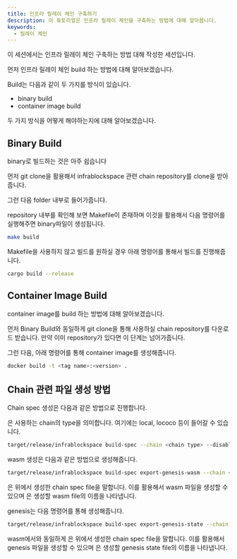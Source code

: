 ```yaml
---
title: 인프라 릴레이 체인 구축하기
description: 이 튜토리얼은 인프라 릴레이 체인을 구축하는 방법에 대해 알아봅니다.
keywords:
  - 릴레이 체인
---
```



이 세션에서는 인프라 릴레이 체인 구축하는 방법 대해 작성한 세션입니다.

먼저 인프라 릴레이 체인 build 하는 방법에 대해 알아보겠습니다.

Build는 다음과 같이 두 가지를 방식이 있습니다.

- binary build
- container image build

두 가지 방식을 어떻게 해야하는지에 대해 알아보겠습니다.

## Binary Build

binary로 빌드하는 것은 아주 쉽습니다

먼저 git clone을 활용해서 infrablockspace 관련 chain repository를 clone을 받아 줍니다.

그런 다음 folder 내부로 들어가줍니다.

repository 내부를 확인해 보면 Makefile이 존재하며 이것을 활용해서 다음 명령어를 실행해주면 binary파일이 생성됩니다.

```bash
make build
```

Makefile을 사용하지 않고 빌드를 원하실 경우 아래 명령어를 통해서 빌드를 진행해줍니다.

```bash
cargo build --release
```

## Container Image Build

container image를 build 하는 방법에 대해 알아보겠습니다.

먼저 Binary Build와 동일하게 git clone을 통해 사용하실 chain repository를 다운로드 받습니다. 만약 이미 repository가 있다면 이 단계는 넘어가줍니다.

그런 다음, 아래 명령어를 통해 container image를 생성해줍니다.

```bash
docker build -t <tag name>:<version> .
```

## Chain 관련 파일 생성 방법

Chain spec 생성은 다음과 같은 방법으로 진행합니다.

<chain type>은 사용하는 chain의 type을 의미합니다. 여기에는 local, lococo 등이 들어갈 수 있습니다.

```bash
target/release/infrablockspace build-spec --chain <chain type> --disable-default-bootnode --raw > <file name>.json
```

wasm 생성은 다음과 같은 방법으로 생성해줍니다.

```bash
target/release/infrablockspace build-spec export-genesis-wasm --chain <chain spec file> <wasm file name>.wasm
```

<chain spec file>은 위에서 생성한 chain spec file을 말합니다. 이를 활용해서  wasm 파일을 생성할 수 있으며 <wasm file name>은 생성할 wasm file의 이름을 나타냅니다.

genesis는 다음 명령어를 통해 생성해줍니다.

```bash
target/release/infrablockspace build-spec export-genesis-state --chain <chain spec file> <genesis state file name>
```

wasm에서와 동일하게 <chain spec file>은 위에서 생성한 chain spec file을 말합니다. 이를 활용해서  genesis 파일을 생성할 수 있으며 <genesis state file name>은 생성할 genesis state file의 이름을 나타냅니다.